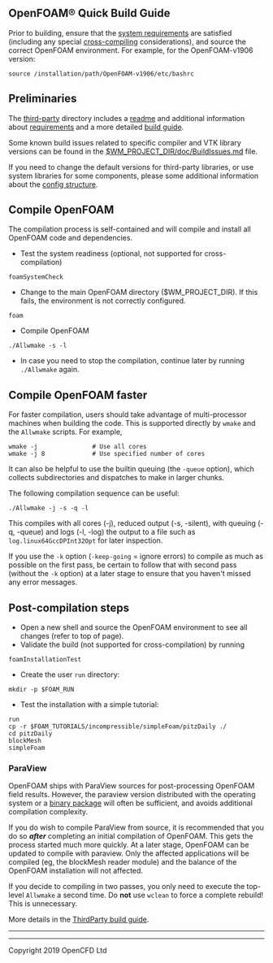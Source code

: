 ## OpenFOAM&reg; Quick Build Guide

Prior to building, ensure that the [system requirements][link openfoam-require]
are satisfied (including any special [cross-compiling][link openfoam-cross]
considerations), and source the correct OpenFOAM environment.
For example, for the OpenFOAM-v1906 version:
```
source /installation/path/OpenFOAM-v1906/etc/bashrc
```

## Preliminaries

The [third-party][repo third] directory includes a
[readme][link third-readme] and additional information about
[requirements][link third-require] and a more detailed
[build guide][link third-build].

Some known build issues related to specific compiler and VTK library versions
can be found in the [$WM_PROJECT_DIR/doc/BuildIssues.md][link openfoam-issues]
file.

If you need to change the default versions for third-party libraries,
or use system libraries for some components, please some additional
information about the [config structure][link openfoam-config].

## Compile OpenFOAM

The compilation process is self-contained and will compile and install
all OpenFOAM code and dependencies.

- Test the system readiness (optional, not supported for cross-compilation)
```
foamSystemCheck
```
- Change to the main OpenFOAM directory ($WM_PROJECT_DIR).
  If this fails, the environment is not correctly configured.
```
foam
```
- Compile OpenFOAM
```
./Allwmake -s -l
```
- In case you need to stop the compilation, continue later by running
`./Allwmake` again.

## Compile OpenFOAM faster

For faster compilation, users should take advantage of multi-processor
machines when building the code. This is supported directly by `wmake`
and the `Allwmake` scripts. For example,
```
wmake -j               # Use all cores
wmake -j 8             # Use specified number of cores
```
It can also be helpful to use the builtin queuing (the `-queue`
option), which collects subdirectories and dispatches to make in
larger chunks.

The following compilation sequence can be useful:
```
./Allwmake -j -s -q -l
```
This compiles with all cores (-j), reduced output (-s, -silent), with
queuing (-q, -queue) and logs (-l, -log) the output to a file such as
`log.linux64GccDPInt32Opt` for later inspection.

If you use the `-k` option (`-keep-going` = ignore errors) to compile
as much as possible on the first pass, be certain to follow that with
second pass (without the `-k` option) at a later stage to ensure that
you haven't missed any error messages.

## Post-compilation steps

- Open a new shell and source the OpenFOAM environment to see all
  changes (refer to top of page).
- Validate the build (not supported for cross-compilation) by running
```
foamInstallationTest
```
- Create the user `run` directory:
```
mkdir -p $FOAM_RUN
```
- Test the installation with a simple tutorial:
```
run
cp -r $FOAM_TUTORIALS/incompressible/simpleFoam/pitzDaily ./
cd pitzDaily
blockMesh
simpleFoam
```

### ParaView

OpenFOAM ships with ParaView sources for post-processing OpenFOAM
field results. However, the paraview version distributed with
the operating system or a [binary package][download ParaView]
will often be sufficient, and avoids additional compilation complexity.

If you do wish to compile ParaView from source, it is recommended
that you do so ***after*** completing an initial compilation of OpenFOAM.
This gets the process started much more quickly. At a later stage,
OpenFOAM can be updated to compile with paraview. Only the affected
applications will be compiled (eg, the blockMesh reader module) and the
balance of the OpenFOAM installation will not affected.

If you decide to compiling in two passes, you only need to execute the
top-level `Allwmake` a second time. Do **not** use `wclean` to force a
complete rebuild! This is unnecessary.

More details in the [ThirdParty build guide][link third-build].


------------

<!-- Links -->

[page ParaView]:  http://www.paraview.org/
[download ParaView]: https://www.paraview.org/download/


<!-- OpenFOAM -->

[repo openfoam]: https://develop.openfoam.com/Development/OpenFOAM-plus/
[repo third]: https://develop.openfoam.com/Development/ThirdParty-plus/

[link openfoam-readme]: https://develop.openfoam.com/Development/OpenFOAM-plus/blob/develop/README.md
[link openfoam-issues]: https://develop.openfoam.com/Development/OpenFOAM-plus/blob/develop/doc/BuildIssues.md
[link openfoam-config]: https://develop.openfoam.com/Development/OpenFOAM-plus/blob/develop/doc/Config.md
[link openfoam-build]: https://develop.openfoam.com/Development/OpenFOAM-plus/blob/develop/doc/Build.md
[link openfoam-cross]: https://develop.openfoam.com/Development/OpenFOAM-plus/blob/develop/doc/Cross-Compile-mingw.md
[link openfoam-require]: https://develop.openfoam.com/Development/OpenFOAM-plus/blob/develop/doc/Requirements.md
[link third-readme]: https://develop.openfoam.com/Development/ThirdParty-plus/blob/develop/README.md
[link third-build]: https://develop.openfoam.com/Development/ThirdParty-plus/blob/develop/BUILD.md
[link third-require]: https://develop.openfoam.com/Development/ThirdParty-plus/blob/develop/Requirements.md

---
Copyright 2019 OpenCFD Ltd
